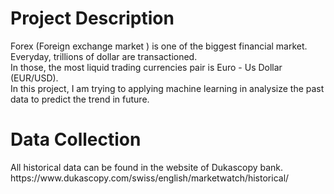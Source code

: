 <h1>Project Description</h1>
Forex (Foreign exchange market ) is one of the biggest financial market. Everyday, trillions of dollar are transactioned.
<br> In those, the most liquid trading currencies pair is Euro - Us Dollar (EUR/USD).
<br>In this project, I am trying to applying machine learning in analysize the past data to predict the trend in future.


<h1>Data Collection</h1>
All historical data can be found in the website of Dukascopy bank.
https://www.dukascopy.com/swiss/english/marketwatch/historical/
